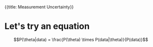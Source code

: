 {{title: Measurement Uncertainty}}


# Let's try an equation

$$P(\theta|data) = \frac{P(\theta) \times P(data|\theta)}{P(data)}$$
